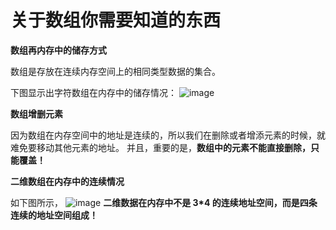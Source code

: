 # 关于数组你需要知道的东西

**数组再内存中的储存方式**

数组是存放在连续内存空间上的相同类型数据的集合。

下图显示出字符数组在内存中的储存情况：
![image](https://user-images.githubusercontent.com/73093990/153793152-00e2daea-432c-4730-a716-5d2c6a262e54.png)

**数组增删元素**

因为数组在内存空间中的地址是连续的，所以我们在删除或者增添元素的时候，就难免要移动其他元素的地址。
并且，重要的是，**数组中的元素不能直接删除，只能覆盖！**



**二维数组在内存中的连续情况**

如下图所示，
![image](https://user-images.githubusercontent.com/73093990/154024170-6fd27746-214a-430d-9650-5e88ff97edc6.png)
**二维数据在内存中不是 3*4 的连续地址空间，而是四条连续的地址空间组成！**

